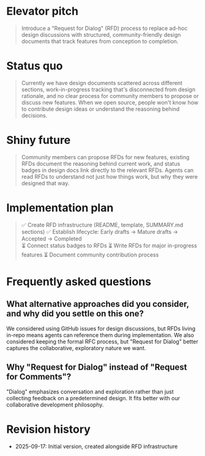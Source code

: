 # Elevator pitch

> Introduce a "Request for Dialog" (RFD) process to replace ad-hoc design discussions with structured, community-friendly design documents that track features from conception to completion.

# Status quo

> Currently we have design documents scattered across different sections, work-in-progress tracking that's disconnected from design rationale, and no clear process for community members to propose or discuss new features. When we open source, people won't know how to contribute design ideas or understand the reasoning behind decisions.

# Shiny future

> Community members can propose RFDs for new features, existing RFDs document the reasoning behind current work, and status badges in design docs link directly to the relevant RFDs. Agents can read RFDs to understand not just how things work, but why they were designed that way.

# Implementation plan

> ✅ Create RFD infrastructure (README, template, SUMMARY.md sections)
> ✅ Establish lifecycle: Early drafts → Mature drafts → Accepted → Completed  
> ⏳ Connect status badges to RFDs
> ⏳ Write RFDs for major in-progress features
> ⏳ Document community contribution process

# Frequently asked questions

## What alternative approaches did you consider, and why did you settle on this one?

We considered using GitHub issues for design discussions, but RFDs living in-repo means agents can reference them during implementation. We also considered keeping the formal RFC process, but "Request for Dialog" better captures the collaborative, exploratory nature we want.

## Why "Request for Dialog" instead of "Request for Comments"?

"Dialog" emphasizes conversation and exploration rather than just collecting feedback on a predetermined design. It fits better with our collaborative development philosophy.

# Revision history

- 2025-09-17: Initial version, created alongside RFD infrastructure

